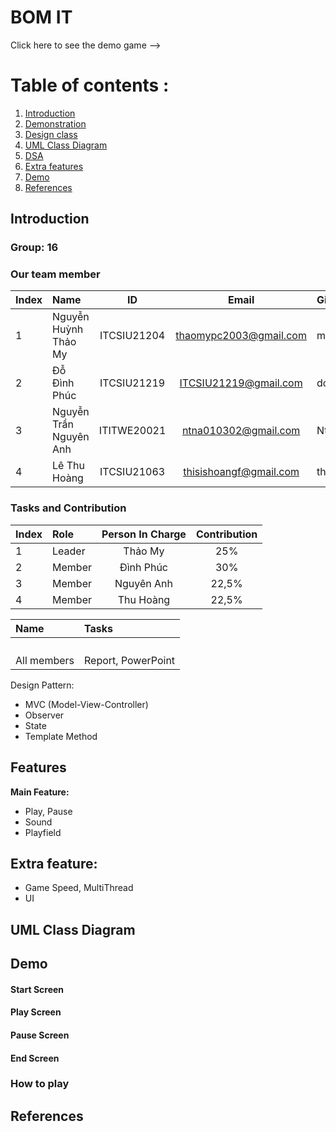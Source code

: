# BOM IT
Click here to see the demo game --> 

# Table of contents :

1. [Introduction](#introduction)
2. [Demonstration](#demonstration)
3. [Design class](#design)
4. [UML Class Diagram](#uml)
5. [DSA](#dsa)
6. [Extra features](#extrafeature)
7. [Demo](#demo)
8. [References](#references)

## Introduction <a name="introduction"></a> 
### Group: 16
### Our team member
| Index | Name                   |     ID      |              Email               | Github             |
|:------|:-----------------------|:-----------:|:--------------------------------:|:---------------------------|
| 1     | Nguyễn Huỳnh Thảo My | ITCSIU21204 | thaomypc2003@gmail.com | my003 |
| 2     | Đỗ Đình Phúc | ITCSIU21219 | ITCSIU21219@gmail.com | dodinhphuc |
| 3     | Nguyễn Trần Nguyên Anh  | ITITWE20021 | ntna010302@gmail.com |   Ntna1302 |
| 4     | Lê Thu Hoàng| ITCSIU21063 | thisishoangf@gmail.com | thuhoangle |           

### Tasks and Contribution 
| Index | Role                                                         | Person In Charge | Contribution |
|:------|:-------------------------------------------------------------|:--------------:|:------------:|
| 1     | Leader     |   Thảo My   |          25%      |
| 2     | Member      |   Đình Phúc    |          30%      |
| 3     | Member  |  Nguyên Anh     |      22,5%          |
| 4     | Member |     Thu Hoàng     |          22,5%      |  


| Name | Tasks |
|:------|:-------------------------------------------------------------|
|       |   |   
|   |       |    
| |   |     
| |  |      
| All members    | Report, PowerPoint |

Design Pattern:

- MVC (Model-View-Controller) 
- Observer 
- State 
- Template Method
## Features <a name="features"></a> 
**Main Feature:**  
- Play, Pause
- Sound 
- Playfield

**Extra feature:**  
- 
- Game Speed, MultiThread
- UI 

## UML Class Diagram <a name="uml"></a> 

## Demo <a name="demo"></a>  

#### Start Screen  

#### Play Screen 

#### Pause Screen 

#### End Screen 

### How to play

## References <a name="references"></a> 
